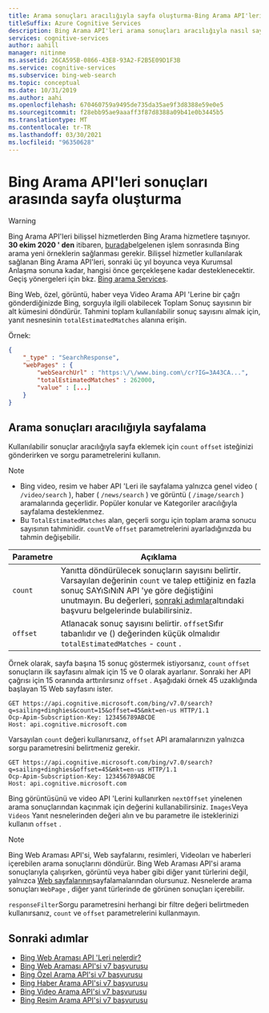 ```yaml
---
title: Arama sonuçları aracılığıyla sayfa oluşturma-Bing Arama API'leri
titleSuffix: Azure Cognitive Services
description: Bing Arama API'leri arama sonuçları aracılığıyla nasıl sayfa oluşturacağınızı öğrenin.
services: cognitive-services
author: aahill
manager: nitinme
ms.assetid: 26CA595B-0866-43E8-93A2-F2B5E09D1F3B
ms.service: cognitive-services
ms.subservice: bing-web-search
ms.topic: conceptual
ms.date: 10/31/2019
ms.author: aahi
ms.openlocfilehash: 670460759a9495de735da35ae9f3d8388e59e0e5
ms.sourcegitcommit: f28ebb95ae9aaaff3f87d8388a09b41e0b3445b5
ms.translationtype: MT
ms.contentlocale: tr-TR
ms.lasthandoff: 03/30/2021
ms.locfileid: "96350628"
---
```

# <a name="how-to-page-through-results-from-the-bing-search-apis"></a>Bing Arama API'leri sonuçları arasında sayfa oluşturma

> [!WARNING]
> Bing Arama API'leri bilişsel hizmetlerden Bing Arama hizmetlere taşınıyor. **30 ekim 2020 ' den** itibaren, [burada](/bing/search-apis/bing-web-search/create-bing-search-service-resource)belgelenen işlem sonrasında Bing arama yeni örneklerin sağlanması gerekir.
> Bilişsel hizmetler kullanılarak sağlanan Bing Arama API'leri, sonraki üç yıl boyunca veya Kurumsal Anlaşma sonuna kadar, hangisi önce gerçekleşene kadar desteklenecektir.
> Geçiş yönergeleri için bkz. [Bing arama Services](/bing/search-apis/bing-web-search/create-bing-search-service-resource).

Bing Web, özel, görüntü, haber veya Video Arama API 'Lerine bir çağrı gönderdiğinizde Bing, sorguyla ilgili olabilecek Toplam Sonuç sayısının bir alt kümesini döndürür. Tahmini toplam kullanılabilir sonuç sayısını almak için, yanıt nesnesinin `totalEstimatedMatches` alanına erişin. 

Örnek: 

```json
{
    "_type" : "SearchResponse",
    "webPages" : {
        "webSearchUrl" : "https:\/\/www.bing.com\/cr?IG=3A43CA...",
        "totalEstimatedMatches" : 262000,
        "value" : [...]
    }
}  
```

## <a name="paging-through-search-results"></a>Arama sonuçları aracılığıyla sayfalama

Kullanılabilir sonuçlar aracılığıyla sayfa eklemek için `count` `offset` isteğinizi gönderirken ve sorgu parametrelerini kullanın.  

> [!NOTE]
>
> * Bing video, resim ve haber API 'Leri ile sayfalama yalnızca genel video ( `/video/search` ), haber ( `/news/search` ) ve görüntü ( `/image/search` ) aramalarında geçerlidir. Popüler konular ve Kategoriler aracılığıyla sayfalama desteklenmez.  
> * Bu `TotalEstimatedMatches` alan, geçerli sorgu için toplam arama sonucu sayısının tahminidir. `count`Ve `offset` parametrelerini ayarladığınızda bu tahmin değişebilir.

| Parametre | Açıklama                                                                                                                                                                |
|-----------|----------------------------------------------------------------------------------------------------------------------------------------------------------------------------|
| `count`   | Yanıtta döndürülecek sonuçların sayısını belirtir. Varsayılan değerinin `count` ve talep ettiğiniz en fazla sonuç SAYıSıNıN API 'ye göre değiştiğini unutmayın. Bu değerleri, [sonraki adımlar](#next-steps)altındaki başvuru belgelerinde bulabilirsiniz. |
| `offset`  | Atlanacak sonuç sayısını belirtir. `offset`Sıfır tabanlıdır ve () değerinden küçük olmalıdır `totalEstimatedMatches`  -  `count` .                                           |

Örnek olarak, sayfa başına 15 sonuç göstermek istiyorsanız, `count` `offset` sonuçların ilk sayfasını almak için 15 ve 0 olarak ayarlanır. Sonraki her API çağrısı için 15 oranında arttırılırsınız `offset` . Aşağıdaki örnek 45 uzaklığında başlayan 15 Web sayfasını ister.

```  
GET https://api.cognitive.microsoft.com/bing/v7.0/search?q=sailing+dinghies&count=15&offset=45&mkt=en-us HTTP/1.1  
Ocp-Apim-Subscription-Key: 123456789ABCDE  
Host: api.cognitive.microsoft.com  
```

Varsayılan `count` değeri kullanırsanız, `offset` API aramalarınızın yalnızca sorgu parametresini belirtmeniz gerekir.  

```  
GET https://api.cognitive.microsoft.com/bing/v7.0/search?q=sailing+dinghies&offset=45&mkt=en-us HTTP/1.1  
Ocp-Apim-Subscription-Key: 123456789ABCDE  
Host: api.cognitive.microsoft.com  
```

Bing görüntüsünü ve video API 'Lerini kullanırken `nextOffset` yinelenen arama sonuçlarından kaçınmak için değerini kullanabilirsiniz. `Images`Veya `Videos` Yanıt nesnelerinden değeri alın ve bu parametre ile isteklerinizi kullanın `offset` .  

> [!NOTE]
> Bing Web Araması API'si, Web sayfalarını, resimleri, Videoları ve haberleri içerebilen arama sonuçlarını döndürür. Bing Web Araması API'si arama sonuçlarıyla çalışırken, görüntü veya haber gibi diğer yanıt türlerini değil, yalnızca [Web sayfalarının](/rest/api/cognitiveservices-bingsearch/bing-web-api-v7-reference#webpage)sayfalamalarından olursunuz. Nesnelerde arama sonuçları `WebPage` , diğer yanıt türlerinde de görünen sonuçları içerebilir.
>
> `responseFilter`Sorgu parametresini herhangi bir filtre değeri belirtmeden kullanırsanız, `count` ve `offset` parametrelerini kullanmayın. 

## <a name="next-steps"></a>Sonraki adımlar

* [Bing Web Araması API 'Leri nelerdir?](bing-api-comparison.md)
* [Bing Web Araması API'si v7 başvurusu](/rest/api/cognitiveservices-bingsearch/bing-web-api-v7-reference)
* [Bing Özel Arama API'si v7 başvurusu](/rest/api/cognitiveservices-bingsearch/bing-custom-search-api-v7-reference)
* [Bing Haber Arama API'si v7 başvurusu](/rest/api/cognitiveservices-bingsearch/bing-news-api-v7-reference)
* [Bing Video Arama API'si v7 başvurusu](/rest/api/cognitiveservices-bingsearch/bing-video-api-v7-reference)
* [Bing Resim Arama API'si v7 başvurusu](/rest/api/cognitiveservices-bingsearch/bing-images-api-v7-reference)